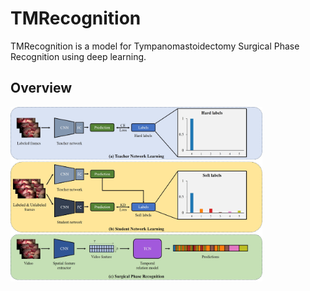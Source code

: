 # TMRecognition
TMRecognition is a model for Tympanomastoidectomy Surgical Phase Recognition using deep learning.

## Overview

<img src="images/recognition_overview.jpg" alt="TMRecognition" width="80%" height="80%"/>
